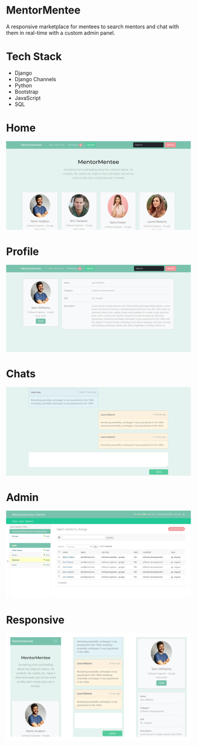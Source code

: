 # MentorMentee
A responsive marketplace for mentees to search mentors and chat with them in real-time with a custom admin panel.

# Tech Stack
* Django
* Django Channels
* Python
* Bootstrap
* JavaScript
* SQL

# Home
<img src="./resources/1 Home.PNG">  

# Profile
<img src="./resources/2 Profile.PNG">  

# Chats
<img src="./resources/4 Chats.PNG">

# Admin
<img src="./resources/7 Admin.PNG">

# Responsive
<img src="./resources/8 Responsive.PNG">
